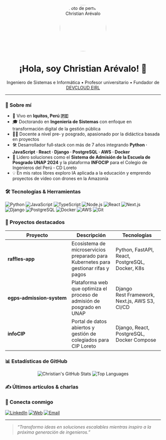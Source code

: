 <!-- Reemplaza <username> con tu nombre de usuario real de GitHub -->
<p align="center">
  <img src="https://github.com/carevalojesus.png" width="150" height="150" alt="Foto de perfil de Christian Arévalo" style="border-radius:50%;" />

</p>

<h1 align="center">¡Hola, soy Christian Arévalo! 👋</h1>

<p align="center">
  Ingeniero de Sistemas e Informática • Profesor universitario • Fundador de <a href="https://devcloud.pe">DEVCLOUD&nbsp;EIRL</a>
</p>

---

### 📌 Sobre mí

- 📍 Vivo en **Iquitos, Perú 🇵🇪**
- 🎓 Doctorando en **Ingeniería de Sistemas** con enfoque en transformación digital de la gestión pública
- 🧑‍🏫 Docente a nivel pre‑ y posgrado, apasionado por la didáctica basada en proyectos
- 🛠️ Desarrollador full‑stack con más de 7 años integrando **Python · JavaScript · React · Django · PostgreSQL · AWS · Docker**
- 🚀 Lidero soluciones como el **Sistema de Admisión de la Escuela de Posgrado UNAP 2024** y la plataforma **INFOCIP** para el Colegio de Ingenieros del Perú ‑ CD Loreto
- 💡 En mis ratos libres exploro IA aplicada a la educación y emprendo proyectos de vídeo con drones en la Amazonía

### 🛠️ Tecnologías & Herramientas

![Python](https://img.shields.io/badge/-Python-05122A?style=flat&logo=python)
![JavaScript](https://img.shields.io/badge/-JavaScript-05122A?style=flat&logo=javascript)
![TypeScript](https://img.shields.io/badge/-TypeScript-05122A?style=flat&logo=typescript)
![Node.js](https://img.shields.io/badge/-Node.js-05122A?style=flat&logo=node.js)
![React](https://img.shields.io/badge/-React-05122A?style=flat&logo=react)
![Next.js](https://img.shields.io/badge/-Next.js-05122A?style=flat&logo=next.js)
![Django](https://img.shields.io/badge/-Django-05122A?style=flat&logo=django)
![PostgreSQL](https://img.shields.io/badge/-PostgreSQL-05122A?style=flat&logo=postgresql)
![Docker](https://img.shields.io/badge/-Docker-05122A?style=flat&logo=docker)
![AWS](https://img.shields.io/badge/-AWS-05122A?style=flat&logo=amazon-aws)
![Git](https://img.shields.io/badge/-Git-05122A?style=flat&logo=git)

### 🔭 Proyectos destacados

| Proyecto | Descripción | Tecnologías |
|----------|-------------|-------------|
| **raffles‑app** | Ecosistema de microservicios preparado para Kubernetes para gestionar rifas y pagos | Python, FastAPI, React, PostgreSQL, Docker, K8s |
| **egps‑admission‑system** | Plataforma web que optimiza el proceso de admisión de posgrado en UNAP | Django Rest Framework, Next.js, AWS S3, CI/CD |
| **infoCIP** | Portal de datos abiertos y gestión de colegiados para CIP Loreto | Django, React, PostgreSQL, Docker Compose |

### 📊 Estadísticas de GitHub
<p align="center">
  <img src="https://github-readme-stats.vercel.app/api?username=carevalojesus&show_icons=true&theme=default" alt="Christian's GitHub Stats"/>
  <img src="https://github-readme-stats.vercel.app/api/top-langs/?username=carevalojesus&layout=compact&theme=default" alt="Top Languages"/>
</p>

### ✍️ Últimos artículos & charlas
<!-- BLOG-POST-LIST:START -->
<!-- BLOG-POST-LIST:END -->

### 🤝 Conecta conmigo

[![LinkedIn](https://img.shields.io/badge/LinkedIn-0A66C2?style=for-the-badge&logo=linkedin&logoColor=white)](https://linkedin.com/in/christian-arevalo)
[![Web](https://img.shields.io/badge/Web-devcloud.pe-05122A?style=for-the-badge)](https://devcloud.pe)
[![Email](https://img.shields.io/badge/Email-hola@devcloud.pe-d14836?style=for-the-badge&logo=gmail&logoColor=white)](mailto:hola@devcloud.pe)

---

> *“Transformo ideas en soluciones escalables mientras inspiro a la próxima generación de ingenieros.”*

<!-- Sugerencias:
1. Cambia <username> por tu usuario de GitHub para que se carguen tu avatar y badges.
2. Actualiza los enlaces de redes sociales y los proyectos destacados.
3. Para que la sección de artículos se actualice en automático, considera usar un workflow como actions‑rss -->

